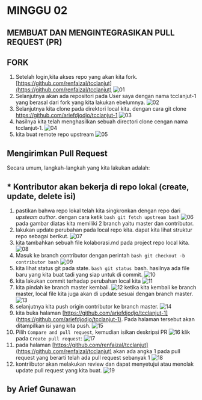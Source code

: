 # MINGGU 02

## MEMBUAT DAN MENGINTEGRASIKAN PULL REQUEST (PR)

## FORK
1. 	Setelah login,kita akses repo yang akan kita fork. [https://github.com/renfaizal/tcclanjut](https://github.com/renfaizal/tcclanjut)
	![01](img/01.png)
2. 	Selanjutnya akan ada repositori pada User saya dengan nama tcclanjut-1 yang berasal dari fork yang kita lakukan ebelumnya.
	![02](img/02.png)
3. 	Selanjutnya kita clone pada direktori local kita. dengan cara 
	git clone https://github.com/ariefdjodjo/tcclanjut-1
	![03](img/03.png)
4. 	hasilnya kita telah menghasilkan sebuah directori clone cengan nama tcclanjut-1. 
	![04](img/04.png)
5. 	kita buat remote repo upstream 
	![05](img/05.png)

## Mengirimkan Pull Request
Secara umum, langkah-langkah yang kita lakukan adalah:

## * Kontributor akan bekerja di repo lokal (create, update, delete isi)
1. 	pastikan bahwa repo lokal telah kita singkronkan dengan repo dari *upsteam author*. dengan cara ketik ```bash git fetch upstream bash```
	![06](img/06.png)
	pada gambar diatas kita memiliki 2 branch yaitu master dan contributor.
2. 	lakukan update perubahan pada local repo kita. dapat kita lihat struktur repo sebagai berikut.
	![07](img/07.png)
3.  kita tambahkan sebuah file kolaborasi.md pada project repo local kita.
	![08](img/08.png)
4.  Masuk ke branch contributor dengan perintah ```bash git checkout -b contributor bash```
	![09](img/09.png)
5.  kita lihat status git pada state. ```bash git status ```bash. hasilnya ada file baru yang kita buat tadi yang siap untuk di commit. 
	![10](img/10.png)
6. 	kita lakukan commit terhadap perubahan local kita
	![11](img/11.png)
7.	kita pindah ke branch master kembali. 
	![12](img/12.png)
	ketika kita kembali ke branch master, local file kita juga akan di update sesuai dengan branch master.
	![13](img/13.png)
8.	selanjutnya kita push origin contributor ke branch master.
	![14](img/14.png)
9. 	kita buka halaman [https://github.com/ariefdjodjo/tcclanjut-1](https://github.com/ariefdjodjo/tcclanjut-1). Pada halaman tersebut akan ditampilkan isi yang kita push.
	![15](img/15.png)
10.	Pilih ```Compare and pull request```, kemudian isikan deskripsi PR 
	![16](img/16.png)
	klik pada ```Create pull request```:
	![17](img/17.png)
11.	pada halaman [https://github.com/renfaizal/tcclanjut](https://github.com/renfaizal/tcclanjut) akan ada angka 1 pada pull request yang berarti telah ada pull request sebanyak 1
	![18](img/18.png)
12. kontriibutor akan melakukan review dan dapat menyetujui atau menolak update pull request yang kita buat. 
	![19](img/19.png)


## by Arief Gunawan 

